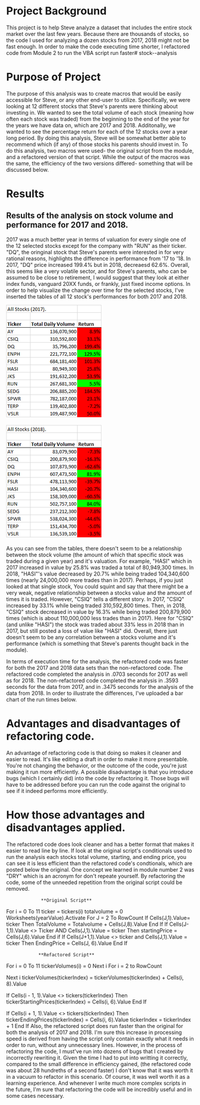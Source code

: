 # Project Background
This project is to help Steve analyze a dataset that includes the entire stock market over the last few years. Because there are thousands of stocks, so the code I used for analyzing a dozen stocks from 2017, 2018 might not be fast enough. In order to make the code executing time shorter, I refactored code from Module 2 to run the VBA script run faster# stock--analysis
# Purpose of Project
The purpose of this analysis was to create macros that would be easily accessible for Steve, or any other end-user to utilize. Specifically, we were looking at 12 different stocks that Steve's parents were thinking about investing in. We wanted to see the total volume of each stock (meaning how often each stock was traded) from the beginning to the end of the year for the years we have data on, which are 2017 and 2018. Additonally, we wanted to see the percentage return for each of the 12 stocks over a year long period. By doing this analysis, Steve will be somewhat better able to recommend which (if any) of those stocks his parents should invest in. To do this analysis, two macros were used- the original script from the module, and a refactored version of that script. While the output of the macros was the same, the efficiency of the two versions differed- something that will be discussed below.
# Results
## Results of the analysis on stock volume and performance for 2017 and 2018.
2017 was a much better year in terms of valuation for every single one of the 12 selected stocks except for the company with "RUN" as their ticker. "DQ", the oringinal stock that Steve's parents were interested in for very rational reasons, highlights the difference in performance from '17 to '18. In 2017, "DQ" price increased 199.4% but in 2018, decreaesd 62.6%. Overall, this seems like a very volatile sector, and for Steve's parents, who can be assumed to be close to retirement, I would suggest that they look at either index funds, vanguard 20XX funds, or frankly, just fixed income options. In order to help visualize the change over time for the selected stocks, I've inserted the tables of all 12 stock's performances for both 2017 and 2018.

![alt text](https://github.com/tarini-mi7/stock--analysis/blob/main/resources/VBA%20Challenge%202017%20Image.png)

![alt text](https://github.com/tarini-mi7/stock--analysis/blob/main/resources/VBA%20Challenge%202018%20Image.png)


As you can see from the tables, there doesn't seem to be a relationship between the stock volume (the amount of which that specific stock was traded during a given year) and it's valuation. For example, "HASI" which in 2017 increased in value by 25.8% was traded a total of 80,949,300 times. In 2018, "HASI"'s value decreased by 20.7% while being traded 104,340,600 times (nearly 24,000,000 more trades than in 2017). Perhaps, if you just looked at that single stock, You could squint and say that there might be a very weak, negative relationship between a stocks value and the amount of times it is traded. However, "CSIQ" tells a different story. In 2017, "CSIQ" increased by 33.1% while being traded 310,592,800 times. Then, in 2018, "CSIQ" stock decreased in value by 16.3% while being traded 200,879,900 times (which is about 110,000,000 less trades than in 2017). Here for "CSIQ" (and unlike "HASI") the stock was traded about 33% less in 2018 than in 2017, but still posted a loss of value like "HASI" did. Overall, there just doesn't seem to be any correlation between a stocks volume and it's performance (which is something that Steve's parents thought back in the module).

In terms of execution time for the analysis, the refactored code was faster for both the 2017 and 2018 data sets than the non-refactored code. The refactored code completed the analysis in .0703 seconds for 2017 as well as for 2018. The non-refactored code completed the analysis in .3593 seconds for the data from 2017, and in .3475 seconds for the analysis of the data from 2018. In order to illustrate the differences, I've uploaded a bar chart of the run times below.



# Advantages and disadvantages of refactoring code.
An advantage of refactoring code is that doing so makes it cleaner and easier to read. It's like editing a draft in order to make it more presentable. You're not changing the behavior, or the outcome of the code, you're just making it run more efficiently. A possible disadvantage is that you introduce bugs (which I certainly did) into the code by refactoring it. Those bugs will have to be addressed before you can run the code against the original to see if it indeed performs more efficiently.

# How those advantages and disadvantages applied.
The refactored code does look cleaner and has a better format that makes it easier to read line by line. If look at the original script's conditionals used to run the analysis each stocks total volume, starting, and ending price, you can see it is less efficient than the refactored code's condtionals, which are posted below the original. One concept we learned in module number 2 was "DRY" which is an acronym for don't repeate yourself. By refactoring the code, some of the unneeded repetition from the original script could be removed.

                 **Original Script**                                          
For i = 0 To 11 ticker = tickers(i)
totalvolume = 0 Worksheets(yearValue).Activate
For J = 2 To RowCount
If Cells(J,1).Value= ticker Then
TotalVolume = Totalvolume + Cells(J,8).Value
End If If Cells(J-1,1).Value <> Ticker AND Cells(J,1).Value = ticker Then
startingPrice = Cells(J,6).Value
End if
If Cells(J+1,1).Value <> ticker and Cells(J,1).Value = ticker Then
EndingPrice = Cells(J, 6).Value
End If

                **Refactored Script**
For i = 0 To 11 tickerVolumes(i) = 0 Next i For i = 2 to RowCount

  Next i
tickerVolumes(tickerIndex) = tickerVolumes(tickerIndex) + Cells(i, 8).Value

If Cells(i - 1, 1).Value <> tickers(tickerIndex) Then
    tickerStartingPrices(tickerIndex) = Cells(i, 6).Value
End If
 
If Cells(i + 1, 1).Value <> tickers(tickerIndex) Then
    tickerEndingPrices(tickerIndex) = Cells(i, 6).Value
    tickerIndex = tickerIndex + 1
End If
Also, the refactored script does run faster than the original for both the analysis of 2017 and 2018. I'm sure this increase in processing speed is derived from having the script only contain exactly what it needs in order to run, without any unnecessary lines. However, in the process of refactoring the code, I must've run into dozens of bugs that I created by incorrectly rewriting it. Given the time I had to put into writting it correctly, compared to the small difference in efficiency gained, (the refactored code was about 28 hundreths of a second faster) I don't know that it was worth it in a vacuum to refactor in this scenario. Of course, it was well worth it as a learning experience. And whenever I write much more complex scripts in the future, I'm sure that refactoring the code will be incredibly useful and in some cases necessary.


